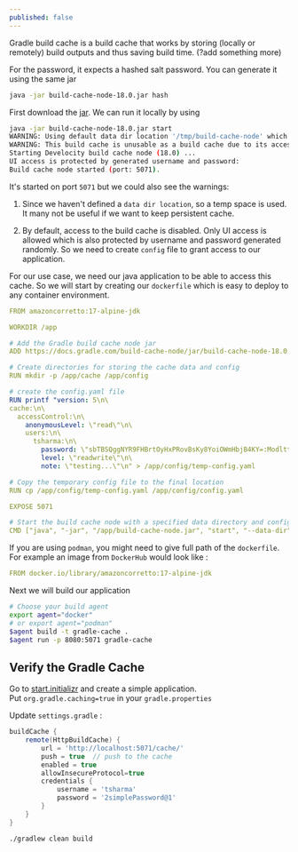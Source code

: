 ```yaml
---
published: false
---
```

Gradle build cache is a build cache that works by storing (locally or remotely) build outputs and thus saving build time. (?add something more)

For the password, it expects a hashed salt password. You can generate it using the same jar

```bash
java -jar build-cache-node-18.0.jar hash
```

First download the [jar](https://docs.gradle.com/build-cache-node/jar/build-cache-node-18.0.jar). We can run it locally by using 

```bash
java -jar build-cache-node-18.0.jar start
WARNING: Using default data dir location '/tmp/build-cache-node' which is in temp space and could be deleted at any time (use '--data-dir=<dir>' to specify a persistent location).
WARNING: This build cache is unusable as a build cache due to its access control settings - anonymous access is disabled and no users are defined.
Starting Develocity build cache node (18.0) ...
UI access is protected by generated username and password:
Build cache node started (port: 5071).
```
It's started on port `5071` but we could also see the warnings: 

1. Since we haven't defined a `data dir location`, so a temp space is used. It many not be useful if we want to keep persistent cache.

2. By default, access to the build cache is disabled. Only UI access is allowed which is also protected by username and password generated randomly. So we need to create `config` file to grant access to our application.

For our use case, we need our java application to be able to access this cache. So we will start by creating our `dockerfile` which is easy to deploy to any container environment. 

```yaml
FROM amazoncorretto:17-alpine-jdk

WORKDIR /app

# Add the Gradle build cache node jar
ADD https://docs.gradle.com/build-cache-node/jar/build-cache-node-18.0.jar /app/build-cache-node.jar

# Create directories for storing the cache data and config
RUN mkdir -p /app/cache /app/config

# create the config.yaml file
RUN printf "version: 5\n\
cache:\n\
  accessControl:\n\
    anonymousLevel: \"read\"\n\
    users:\n\
      tsharma:\n\
        password: \"sbTBSQggNYR9FHBrtOyHxPRovBsKy8YoiOWmHbjB4KY=:ModlttzkQ/ycq4w9j2s7y4AKQVjnQIvlj++gaKBEMqU=\"\n\
        level: \"readwrite\"\n\
        note: \"testing...\"\n" > /app/config/temp-config.yaml

# Copy the temporary config file to the final location
RUN cp /app/config/temp-config.yaml /app/config/config.yaml

EXPOSE 5071

# Start the build cache node with a specified data directory and config directory
CMD ["java", "-jar", "/app/build-cache-node.jar", "start", "--data-dir", "/app/cache", "--config-dir", "/app/config"]
```
If you are using `podman`, you might need to give full path of the `dockerfile`. For example an image from `DockerHub` would look like : 

```yaml
FROM docker.io/library/amazoncorretto:17-alpine-jdk
```

Next we will build our application 

```bash
# Choose your build agent
export agent="docker"
# or export agent="podman"
$agent build -t gradle-cache .
$agent run -p 8080:5071 gradle-cache
```

## Verify the Gradle Cache

Go to [start.initializr](https://start.spring.io/) and create a simple application. Put `org.gradle.caching=true` in your `gradle.properties`

Update `settings.gradle` : 

```groovy
buildCache {
    remote(HttpBuildCache) {
        url = 'http://localhost:5071/cache/'
        push = true  // push to the cache
        enabled = true
        allowInsecureProtocol=true
        credentials {
            username = 'tsharma' 
            password = '2simplePassword@1' 
        }
    }
}
```

```bash
./gradlew clean build
```